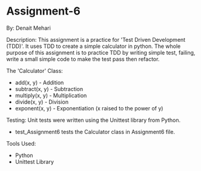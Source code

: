 # Assignment-6
By: Denait Mehari

Description:
This assignment is a practice for 'Test Driven Development (TDD)'. It uses TDD to create a simple calculator in python. The whole purpose of this assignment is to practice TDD by writing simple test, failing, write a small simple code to make the test pass then refactor.

The 'Calculator' Class:
  - add(x, y) - Addition
  - subtract(x, y) - Subtraction
  - multiply(x, y) - Multiplication
  - divide(x, y) - Division 
  - exponent(x, y) - Exponentiation (x raised to the power of y)

    
Testing:
 Unit tests were written using the Unittest library from Python.

 - test_Assignment6 tests the Calculator class in Assignment6 file.


Tools Used:
 - Python
 - Unittest Library

  

  
